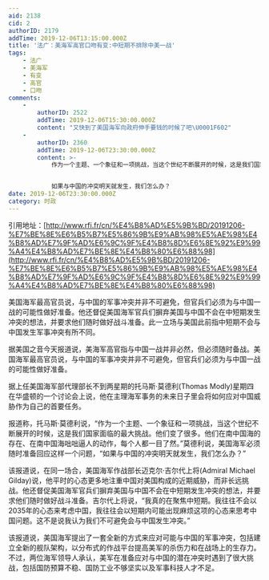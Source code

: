 ```yaml
---
aid: 2138
cid: 2
authorID: 2179
addTime: 2019-12-06T13:15:00.000Z
title: '法广：美海军高官口吻有变:中短期不排除中美一战'
tags:
    - 法广
    - 美海军
    - 有变
    - 高官
    - 口吻
comments:
    -
        authorID: 2522
        addTime: 2019-12-06T15:30:00.000Z
        content: "又快到了美国海军向政府伸手要钱的时候了吧\U0001F602"
    -
        authorID: 2360
        addTime: 2019-12-06T23:30:00.000Z
        content: >-
            作为一个主题、一个象征和一项挑战，当这个世纪不断展开的时候，这是我们国家面临的最大挑战。他们变了很多。他们在南中国海的存在、在南中国海咄咄逼人的动作，每个人都一目了然。


            如果与中国的冲突明天就发生，我们怎么办？
date: 2019-12-06T23:30:00.000Z
category: 时政
---
```


引用地址：[http://www.rfi.fr/cn/%E4%B8%AD%E5%9B%BD/20191206-%E7%BE%8E%E6%B5%B7%E5%86%9B%E9%AB%98%E5%AE%98%E4%B8%AD%E7%9F%AD%E6%9C%9F%E4%B8%8D%E6%8E%92%E9%99%A4%E4%B8%AD%E7%BE%8E%E4%B8%80%E6%88%98](http://www.rfi.fr/cn/%E4%B8%AD%E5%9B%BD/20191206-%E7%BE%8E%E6%B5%B7%E5%86%9B%E9%AB%98%E5%AE%98%E4%B8%AD%E7%9F%AD%E6%9C%9F%E4%B8%8D%E6%8E%92%E9%99%A4%E4%B8%AD%E7%BE%8E%E4%B8%80%E6%88%98)

美国海军最高官员说，与中国的军事冲突并非不可避免，但官兵们必须为与中国一战的可能性做好准备。他还督促美国海军官兵们摒弃美国与中国不会在中短期发生冲突的想法，并要求他们随时做好战斗准备。此一立场与美国此前指中短期不会与中国发生军事冲突有所不同。

据美国之音今天报道说，美海军高官指与中国一战并非必然，但必须随时备战。美国海军最高官员说，与中国的军事冲突并非不可避免，但官兵们必须为与中国一战的可能性做好准备。

据上任美国海军部代理部长不到两星期的托马斯·莫德利(Thomas Modly)星期四在华盛顿的一个讨论会上说，他在主理海军事务的未来日子里会将如何应对中国威胁作为自己的首要任务。

报道称，托马斯·莫德利说，“作为一个主题、一个象征和一项挑战，当这个世纪不断展开的时候，这是我们国家面临的最大挑战。他们变了很多。他们在南中国海的存在、在南中国海咄咄逼人的动作，每个人都一目了然。”莫德利说，美国海军必须随时准备回应这样一个问题，“如果与中国的冲突明天就发生，我们怎么办？”

该报道说，在同一场合，美国海军作战部长迈克尔·吉尔代上将(Admiral Michael Gilday)说，他平时的心态更多地注重中国对美国构成的近期威胁，而非长远挑战。他还督促美国海军官兵们摒弃美国与中国不会在中短期发生冲突的想法，并要求他们随时做好战斗准备。吉尔代上将说，“我真的在聚焦中短期。我往往不会以2035年的心态来考虑中国，我往往会以短期内可能出现麻烦这项的心态来思考中国问题。这不是说我认为我们不可避免会与中国发生冲突。”

该报道说，美国海军提出了一套全新的方式来应对可能与中国的军事冲突，包括建立全新的舰队架构，以分布式的作战平台提高美军的杀伤力和在战场上的生存力。不过，两位海军领导人承认，美军在准备应对与中国的潜在冲突时遇到了很大挑战，包括国防预算不稳、国防工业不够坚实以及军事科技人才不足。

